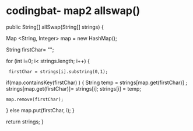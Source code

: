 # codingbat- map2 allswap()
public String[] allSwap(String[] strings) {

  Map <String, Integer> map = new HashMap();
  
  String firstChar= "";
 
  
  for (int i=0; i< strings.length; i++) {
     
     firstChar = strings[i].substring(0,1);
  
  if(map.containsKey(firstChar) ) {
    String temp = strings[map.get(firstChar)] ;
    strings[map.get(firstChar)]= strings[i];
    strings[i] = temp;
    
    map.remove(firstChar);
  }
  else map.put(firstChar, i);
  }
  
  return strings;
}
